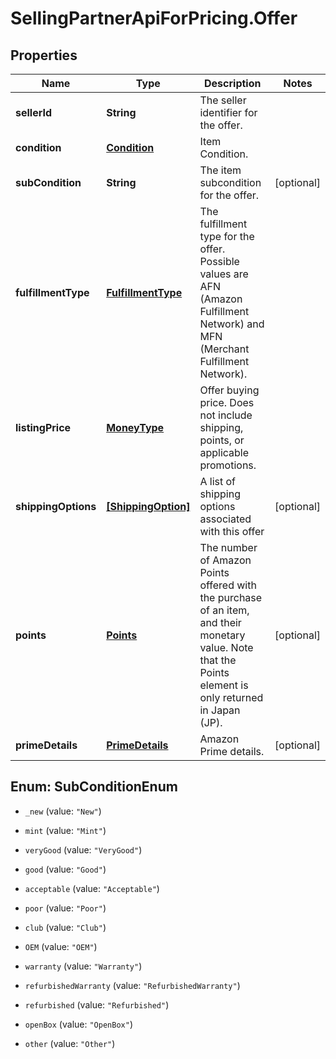 # SellingPartnerApiForPricing.Offer

## Properties
Name | Type | Description | Notes
------------ | ------------- | ------------- | -------------
**sellerId** | **String** | The seller identifier for the offer. | 
**condition** | [**Condition**](Condition.md) | Item Condition. | 
**subCondition** | **String** | The item subcondition for the offer. | [optional] 
**fulfillmentType** | [**FulfillmentType**](FulfillmentType.md) | The fulfillment type for the offer. Possible values are AFN (Amazon Fulfillment Network) and MFN (Merchant Fulfillment Network). | 
**listingPrice** | [**MoneyType**](MoneyType.md) | Offer buying price. Does not include shipping, points, or applicable promotions. | 
**shippingOptions** | [**[ShippingOption]**](ShippingOption.md) | A list of shipping options associated with this offer | [optional] 
**points** | [**Points**](Points.md) | The number of Amazon Points offered with the purchase of an item, and their monetary value. Note that the Points element is only returned in Japan (JP). | [optional] 
**primeDetails** | [**PrimeDetails**](PrimeDetails.md) | Amazon Prime details. | [optional] 


<a name="SubConditionEnum"></a>
## Enum: SubConditionEnum


* `_new` (value: `"New"`)

* `mint` (value: `"Mint"`)

* `veryGood` (value: `"VeryGood"`)

* `good` (value: `"Good"`)

* `acceptable` (value: `"Acceptable"`)

* `poor` (value: `"Poor"`)

* `club` (value: `"Club"`)

* `OEM` (value: `"OEM"`)

* `warranty` (value: `"Warranty"`)

* `refurbishedWarranty` (value: `"RefurbishedWarranty"`)

* `refurbished` (value: `"Refurbished"`)

* `openBox` (value: `"OpenBox"`)

* `other` (value: `"Other"`)




